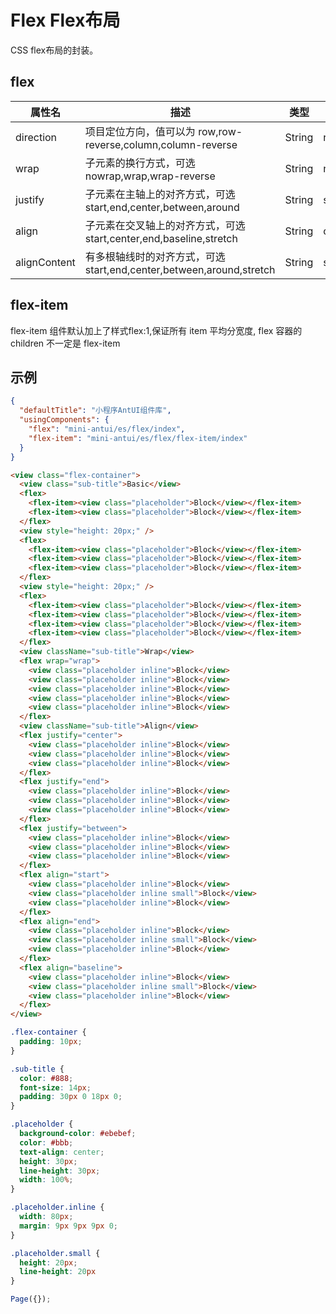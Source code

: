 # Flex Flex布局

CSS flex布局的封装。

## flex

| 属性名 | 描述 | 类型 | 默认值 | 必选 |
|----|----|----|----|----|
| direction | 项目定位方向，值可以为 row,row-reverse,column,column-reverse | String | row | false |
| wrap | 子元素的换行方式，可选nowrap,wrap,wrap-reverse | String | nowrap | false |
| justify | 子元素在主轴上的对齐方式，可选start,end,center,between,around | String | start | false |
| align | 子元素在交叉轴上的对齐方式，可选start,center,end,baseline,stretch | String | center |
| alignContent | 有多根轴线时的对齐方式，可选start,end,center,between,around,stretch | String | stretch |

## flex-item

flex-item 组件默认加上了样式flex:1,保证所有 item 平均分宽度, flex 容器的 children 不一定是 flex-item

## 示例

```json
{
  "defaultTitle": "小程序AntUI组件库",
  "usingComponents": {
    "flex": "mini-antui/es/flex/index",
    "flex-item": "mini-antui/es/flex/flex-item/index"
  }
}
```

```html
<view class="flex-container">
  <view class="sub-title">Basic</view>
  <flex>
    <flex-item><view class="placeholder">Block</view></flex-item>
    <flex-item><view class="placeholder">Block</view></flex-item>
  </flex>
  <view style="height: 20px;" />
  <flex>
    <flex-item><view class="placeholder">Block</view></flex-item>
    <flex-item><view class="placeholder">Block</view></flex-item>
    <flex-item><view class="placeholder">Block</view></flex-item>
  </flex>
  <view style="height: 20px;" />
  <flex>
    <flex-item><view class="placeholder">Block</view></flex-item>
    <flex-item><view class="placeholder">Block</view></flex-item>
    <flex-item><view class="placeholder">Block</view></flex-item>
    <flex-item><view class="placeholder">Block</view></flex-item>
  </flex>
  <view className="sub-title">Wrap</view>
  <flex wrap="wrap">
    <view class="placeholder inline">Block</view>
    <view class="placeholder inline">Block</view>
    <view class="placeholder inline">Block</view>
    <view class="placeholder inline">Block</view>
    <view class="placeholder inline">Block</view>
  </flex>
  <view className="sub-title">Align</view>
  <flex justify="center">
    <view class="placeholder inline">Block</view>
    <view class="placeholder inline">Block</view>
    <view class="placeholder inline">Block</view>
  </flex>
  <flex justify="end">
    <view class="placeholder inline">Block</view>
    <view class="placeholder inline">Block</view>
    <view class="placeholder inline">Block</view>
  </flex>
  <flex justify="between">
    <view class="placeholder inline">Block</view>
    <view class="placeholder inline">Block</view>
    <view class="placeholder inline">Block</view>
  </flex>
  <flex align="start">
    <view class="placeholder inline">Block</view>
    <view class="placeholder inline small">Block</view>
    <view class="placeholder inline">Block</view>
  </flex>
  <flex align="end">
    <view class="placeholder inline">Block</view>
    <view class="placeholder inline small">Block</view>
    <view class="placeholder inline">Block</view>
  </flex>
  <flex align="baseline">
    <view class="placeholder inline">Block</view>
    <view class="placeholder inline small">Block</view>
    <view class="placeholder inline">Block</view>
  </flex>
</view>
```

```css
.flex-container {
  padding: 10px;
}

.sub-title {
  color: #888;
  font-size: 14px;
  padding: 30px 0 18px 0;
}

.placeholder {
  background-color: #ebebef;
  color: #bbb;
  text-align: center;
  height: 30px;
  line-height: 30px;
  width: 100%;
}

.placeholder.inline {
  width: 80px;
  margin: 9px 9px 9px 0;
}

.placeholder.small {
  height: 20px;
  line-height: 20px
}
```

```javascript
Page({});
```
